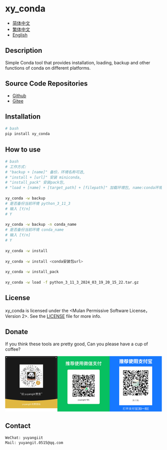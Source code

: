 <!--
 * @Author: yuyangit yuyangit.0515@qq.com
 * @Date: 2024-10-18 20:35:42
 * @LastEditors: yuyangit yuyangit.0515@qq.com
 * @LastEditTime: 2024-10-18 20:41:15
 * @FilePath: /xy_conda/readme/README_en.md
 * @Description: 这是默认设置,请设置`customMade`, 打开koroFileHeader查看配置 进行设置: https://github.com/OBKoro1/koro1FileHeader/wiki/%E9%85%8D%E7%BD%AE
-->
# xy_conda

- [简体中文](README_zh_CN.md)
- [繁体中文](README_zh_TW.md)
- [English](README_en.md)

## Description
Simple Conda tool that provides installation, loading, backup and other functions of conda on different platforms.

## Source Code Repositories

- <a href="https://github.com/xy-base/xy_conda.git" target="_blank">Github</a>  
- <a href="https://gitee.com/xy-base/xy_conda.git" target="_blank">Gitee</a>

## Installation

```bash
# bash
pip install xy_conda
```

## How to use

```bash
# bash
# 工作方式:
# "backup + [name]" 备份，环境名称可选,
# "install + [url]" 安装 miniconda,
# "install_pack" 安装pack包,
# "load + [name] + [target_path] + [filepath]" 加载环境包, name:conda环境名称, target_path:目标路径, filepath:环境包文件路径,

xy_conda -w backup
# 是否备份当前环境 python_3_11_3 
# 输入 [Y/n]
# Y

xy_conda -w backup -n conda_name
# 是否备份当前环境 conda_name
# 输入 [Y/n]
# Y

xy_conda -w install

xy_conda -w install <conda安装包url>

xy_conda -w install_pack

xy_conda -w load -f python_3_11_3_2024_03_19_20_15_22.tar.gz

```

## License
xy_conda is licensed under the <Mulan Permissive Software License，Version 2>. See the [LICENSE](../LICENSE) file for more info.

## Donate

If you think these tools are pretty good, Can you please have a cup of coffee?  

![Pay-Total](./Pay-Total.png)  


## Contact

```
WeChat: yuyangiit
Mail: yuyangit.0515@qq.com
```